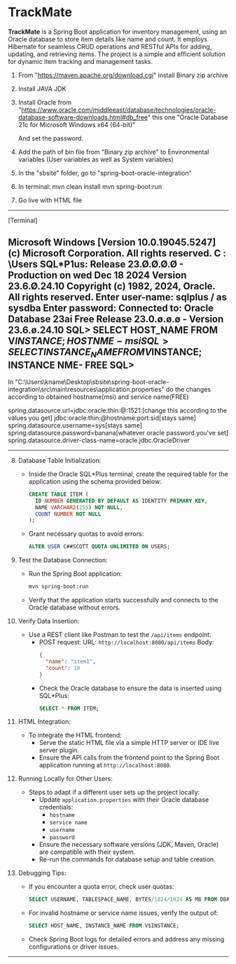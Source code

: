 # TrackMate
**TrackMate** is a Spring Boot application for inventory management, using an Oracle database to store item details like name and count. It employs Hibernate for seamless CRUD operations and RESTful APIs for adding, updating, and retrieving items. The project is a simple and efficient solution for dynamic item tracking and management tasks.

1. From "https://maven.apache.org/download.cgi" install Binary zip archive

2. Install JAVA JDK

3. Install Oracle from "https://www.oracle.com/middleeast/database/technologies/oracle-database-software-downloads.html#db_free" this one "Oracle Database 21c for Microsoft Windows x64 (64-bit)"

   And set the password.

4. Add the path of bin file from "Binary zip archive" to Environmental variables (User variables as well as System variables)

5. In the "sbsite" folder, go to "spring-boot-oracle-integration"

6. In terminal:
   mvn clean install
   mvn spring-boot:run

7. Go live with HTML file

----------------------------------------------------------------------------------------------------------------------

[Terminal]

Microsoft Windows [Version 10.0.19045.5247]
(c) Microsoft Corporation. All rights reserved.
C : \Users
SQL*P1us: Release 23.Ø.Ø.Ø.Ø - Production on wed Dec 18 2024
Version 23.6.Ø.24.10
Copyright (c) 1982, 2024, Oracle. All rights reserved.
Enter user-name: sqlplus / as sysdba
Enter password:
Connected to:
Oracle Database 23ai Free Release 23.0.ø.ø.ø -
Version 23.6.ø.24.10
SQL> SELECT HOST_NAME FROM V$INSTANCE;
HOST NME-
msi
SQL> SELECT INSTANCE_NAME FROM V$INSTANCE;
INSTANCE NME-
FREE
SQL>
-----------------------------------------------------------------------------------------------------------------------

In "C:\Users\kname\Desktop\sbsite\spring-boot-oracle-integration\src\main\resources\application.properties" do the changes according to obtained hostname(msi) and service name\(FREE)

spring.datasource.url=jdbc:oracle:thin:@<hostname>:1521:<servicename>[change this according to the values you get]
jdbc:oracle:thin:@hostname:port:sid[stays same]
spring.datasource.username=sys[stays same]
spring.datasource.password=banana[whatever oracle password you've set]
spring.datasource.driver-class-name=oracle.jdbc.OracleDriver

-----------------------------------------------------------------------------------------------------------------------

8. Database Table Initialization:
   - Inside the Oracle SQL*Plus terminal, create the required table for the application using the schema provided below:
     ```sql
     CREATE TABLE ITEM (
       ID NUMBER GENERATED BY DEFAULT AS IDENTITY PRIMARY KEY,
       NAME VARCHAR2(255) NOT NULL,
       COUNT NUMBER NOT NULL
     );
     ```
   - Grant necessary quotas to avoid errors:
     ```sql
     ALTER USER C##SCOTT QUOTA UNLIMITED ON USERS;
     ```

9. Test the Database Connection:
   - Run the Spring Boot application:
     ```sh
     mvn spring-boot:run
     ```
   - Verify that the application starts successfully and connects to the Oracle database without errors.

10. Verify Data Insertion:
    - Use a REST client like Postman to test the `/api/items` endpoint:
      - POST request:
        URL: `http://localhost:8080/api/items`
        Body:
        ```json
        {
          "name": "item1",
          "count": 10
        }
        ```
      - Check the Oracle database to ensure the data is inserted using SQL*Plus:
        ```sql
        SELECT * FROM ITEM;
        ```

11. HTML Integration:
    - To integrate the HTML frontend:
      - Serve the static HTML file via a simple HTTP server or IDE live server plugin.
      - Ensure the API calls from the frontend point to the Spring Boot application running at `http://localhost:8080`.

12. Running Locally for Other Users:
    - Steps to adapt if a different user sets up the project locally:
      - Update `application.properties` with their Oracle database credentials:
        - `hostname`
        - `service name`
        - `username`
        - `password`
      - Ensure the necessary software versions (JDK, Maven, Oracle) are compatible with their system.
      - Re-run the commands for database setup and table creation.

13. Debugging Tips:
    - If you encounter a quota error, check user quotas:
      ```sql
      SELECT USERNAME, TABLESPACE_NAME, BYTES/1024/1024 AS MB FROM DBA_TS_QUOTAS;
      ```
    - For invalid hostname or service name issues, verify the output of:
      ```sql
      SELECT HOST_NAME, INSTANCE_NAME FROM V$INSTANCE;
      ```
    - Check Spring Boot logs for detailed errors and address any missing configurations or driver issues.

-----------------------------------------------------------------------------------------------------------------------

